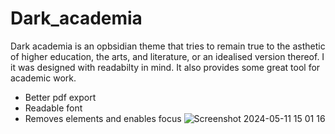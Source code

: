 # Dark_academia
Dark academia is an opbsidian theme that tries to remain true to the asthetic of higher education, the arts, and literature, or an idealised version thereof. I it was designed with readabilty in mind. It also provides some great tool for academic work.
- Better pdf export
- Readable font
- Removes elements and enables focus
![Screenshot 2024-05-11 15 01 16](https://github.com/RokPre/Dark_academia/assets/117595693/bc1ae8ea-27ff-4d14-9645-d18fa1fbf9c8)
